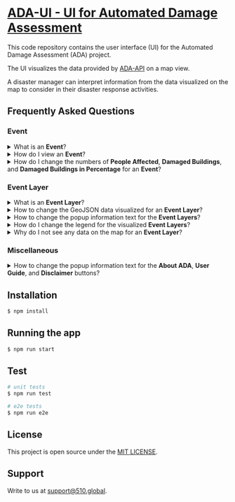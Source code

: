 # [ADA-UI - UI for Automated Damage Assessment](https://ada.510.global/)

This code repository contains the user interface (UI) for the Automated Damage Assessment (ADA) project.

The UI visualizes the data provided by [ADA-API](https://github.com/rodekruis/ADA-API) on a map view.

A disaster manager can interpret information from the data visualized on the map to consider in their disaster response activities.

## Frequently Asked Questions

### Event

<details>
  <summary>What is an <b>Event</b>?</summary>
  <ul><li>An <b>Event</b> refers to a disaster event anywhere in the world. An event can be caused by conflicts, accidents, or nature. Event information can be <b>Restricted</b> (protected by an <b>Event Access Code</b>) or <b>Public</b> (accessible to anyone). An event is identified by an <b>Event Marker</b> on the <a href="https://ada.510.global/events">World View</a> map.</li></ul>
</details>

<details>
  <summary>How do I view an <b>Event</b>?</summary>
  <ul>
  <li>Click on the <b>Event Marker</b> to open the <b>Event Popup</b>.</li>
  <li>If the <b>Event</b> is <b>Public</b>, the <b>View Event</b> button will be clickable.</li>
  <li>If the <b>Event</b> is <b>Restricted</b>, type in the <b>Event Access Code</b>.</li>
  <li>Click on the <b>View Event</b> button.</li>
  <li>The application will show the <b>Event View</b> map.</li>
  </ul>
</details>

<details>
  <summary>How do I change the numbers of <b>People Affected</b>, <b>Damaged Buildings</b>, and <b>Damaged Buildings in Percentage</b> for an <b>Event</b>?</summary>
  <ul>
  <li>If you refer to the <b>Total Statistics</b> on the left side of the application which are shown under the <b>About ADA</b>, <b>User Guide</b>, and <b>Disclaimer</b> buttons,</li>
  <ul>
  <li>These numbers are from <code><a href="https://ada.510.global/api/swagger/#/event/EventController_findOne">GET /api/events/{id}</a></code>.</li>
  <li>To change these numbers, use <code><a href="https://ada.510.global/api/swagger/#/event/EventController_update">PATCH /api/events/{id}</a></code>.</li>
  </ul>
  <li>If you refer to the <b>Admin Level Statistics</b> on the map of the application which are shown in the admin area popups,</li>
  <ul>
  <li>These numbers are from <code><a href="https://ada.510.global/api/swagger/#/event-layer/EventController_readLayer">GET /api/events/{id}/layer/{name}</a></code>.</li>
  <li>To change these numbers, use <code><a href="https://ada.510.global/api/swagger/#/event-layer/EventController_createLayer">POST /api/events/{id}/layer/{name}</a></code>.</li>
  </ul>
  </ul>
</details>

### Event Layer

<details>
  <summary>What is an <b>Event Layer</b>?</summary>
  <ul>
  <li>An <b>Event Layer</b> is <a href="https://geojson.org/">GeoJSON</a> information of an <b>Event</b> which can be visualized on the <b>Event View</b> map.</li>
  <li>Examples of event layers are administrative boundaries, wealth index, population density, assessment area, building and building damage.</li>
  <li>An event layer can contain extra support information to be shown in information popups.</li>
  </ul>
</details>

<details>
  <summary>How to change the GeoJSON data visualized for an <b>Event Layer</b>?</summary>
  <ul>
  <li>This data is from <code>geojson</code> of <code><a href="https://ada.510.global/api/swagger/#/event-layer/EventController_readLayer">GET /api/events/{id}/layer/{name}</a></code>.</li>
  <li>An example of a valid GeoJSON for administrative boundaries is,

```json
{
    "type": "FeatureCollection",
    "features": [
        {
            "type": "Feature",
            "properties": {
                "building_damage": 123,
                "building_damage_percentage": 0.45,
                "people_affected": 6789
            },
            "geometry": {
                "type": "MultiPolygon",
                "coordinates": [
                    [
                        [
                            [95, 216],
                            [241, 253],
                            [175, 138],
                            [95, 216]
                        ]
                    ]
                ]
            }
        }
    ]
}
```

  </li>
  <li>Note that <code>properties</code> contain the keys <code>building_damage</code>, <code>building_damage_percentage</code>, and <code>people_affected</code>. These numbers are shown in the admin area popup and are used to shade the admin areas.</li>
  <li>To change this data update <code>geojson</code> using <code><a href="https://ada.510.global/api/swagger/#/event-layer/EventController_createLayer">POST /api/events/{id}/layer/{name}</a></code>.</li>
  </ul>
</details>

<details>
  <summary>How to change the popup information text for the <b>Event Layers</b>?</summary>
  <ul>
  <li>This data is from <code>information</code> of <code><a href="https://ada.510.global/api/swagger/#/event-layer/EventController_readLayer">GET /api/events/{id}/layer/{name}</a></code>.</li>
  <li>The value for <code>information</code> can be plain string or <a href="https://www.markdownguide.org/cheat-sheet/">Markdown</a>.</li>
  <li>To change this data update <code>information</code> using <code><a href="https://ada.510.global/api/swagger/#/event-layer/EventController_createLayer">POST /api/events/{id}/layer/{name}</a></code>.</li>
  <li>NOTE: <code>information</code> for administrative boundary event layers are not used in ADA-UI.</li>
  </ul>
</details>

<details>
  <summary>How do I change the legend for the visualized <b>Event Layers</b>?</summary>
  <ul>
  <li>A legend is shown for each <b>Event Layer</b> visualized on the <b>Event View</b> map.</li>
  <li>Event Layers assessment area, wealth index, and population density have pre-defined static legends.</li>
  <li>Event Layers with buildings are also static but are grouped together for better readability.</li>
  <li>Event Layers that show admin level properties are calculated using <code>properties</code> in their <code>geojson</code> values.</li>
  <li>The following assumptions are taken to generate legible legends,</li>
  <ul>
  <li>Minimum value is 0.</li>
  <li>Maximum value is the largest property value found in <code>geojson</code>. The lowest possible maximum value is programmatically restricted to 1.</li>
  <li>5 linearly divided categories are generated using the maximum value. For example, a maximum value of <b>2</b> will generate the categories, <code>[ 0 - 0.4, 0.4 - 0.8, 0.8 - 1.2, 1.2 - 1.6, 1.6+ ]</code>.</li>
  </ul>
  </ul>
</details>

<details>
  <summary>Why do I not see any data on the map for an <b>Event Layer</b>?</summary>
  <ol>
  <li>Check if the geojson uploaded for the <b>Event Layer</b> is a valid geojson.</li>
  <li>Check if the geojson features is a not empty array.</li>
  <li>Check if the geojson features contain the property names used by the UI,</li>
  <ul>
  <li>Event Layers <code>admin-{n}</code> use <code>building_damage</code>, <code>building_damage_percentage</code>, and <code>people_affected</code></li>
  <li>Event Layer <code>wealth-index</code> uses <code>rwi</code></li>
  <li>Event Layer <code>population-density</code> uses <code>population_density</code></li>
  </ul>
  <li>Check if the geojson features contain valid values for the property names.</li>
  </ol>
</details>

### Miscellaneous

<details>
  <summary>How to change the popup information text for the <b>About ADA</b>, <b>User Guide</b>, and <b>Disclaimer</b> buttons?</summary>
  <ul>
  <li>The information shown in these popups are from markdown assets within this repository.</li>
  <li>They are stored in <code><a href="https://github.com/rodekruis/ADA-UI/tree/main/src/assets/markdown">src/assets/markdown</a></code> directory.</li>
  <li>Change the content of these assets and rebuild the ADA-UI to effect any changes. A merge into <a href=https://github.com/rodekruis/ADA-UI/tree/main">main</a> branch with commit prefix <code>feat</code> or <code>fix</code> will trigger a rebuild via continuous deployment.</li>
  </ul>
</details>

## Installation

```bash
$ npm install
```

## Running the app

```bash
$ npm run start
```

## Test

```bash
# unit tests
$ npm run test

# e2e tests
$ npm run e2e
```

## License

This project is open source under the [MIT LICENSE](./LICENSE).

## Support

Write to us at [support@510.global](mailto:support@510.global).

